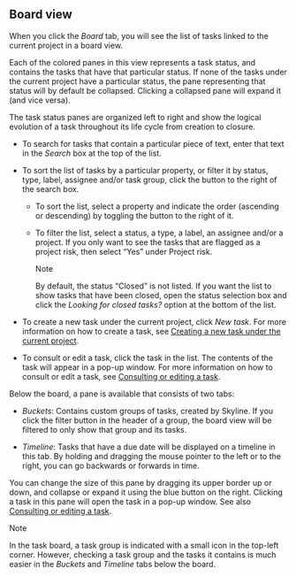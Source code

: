## Board view

When you click the *Board* tab, you will see the list of tasks linked to the current project in a board view.

Each of the colored panes in this view represents a task status, and contains the tasks that have that particular status. If none of the tasks under the current project have a particular status, the pane representing that status will by default be collapsed. Clicking a collapsed pane will expand it (and vice versa).

The task status panes are organized left to right and show the logical evolution of a task throughout its life cycle from creation to closure.

- To search for tasks that contain a particular piece of text, enter that text in the *Search* box at the top of the list.

- To sort the list of tasks by a particular property, or filter it by status, type, label, assignee and/or task group, click the button to the right of the search box.

    - To sort the list, select a property and indicate the order (ascending or descending) by toggling the button to the right of it.

    - To filter the list, select a status, a type, a label, an assignee and/or a project. If you only want to see the tasks that are flagged as a project risk, then select “Yes” under Project risk.

        > [!NOTE]
        > By default, the status “Closed” is not listed. If you want the list to show tasks that have been closed, open the status selection box and click the *Looking for closed tasks?* option at the bottom of the list.

- To create a new task under the current project, click *New task*. For more information on how to create a task, see [Creating a new task under the current project](Creating_a_new_task_under_the_current_project.md).

- To consult or edit a task, click the task in the list. The contents of the task will appear in a pop-up window. For more information on how to consult or edit a task, see [Consulting or editing a task](Consulting_or_editing_a_task.md).

Below the board, a pane is available that consists of two tabs:

- *Buckets*: Contains custom groups of tasks, created by Skyline. If you click the filter button in the header of a group, the board view will be filtered to only show that group and its tasks.

- *Timeline*: Tasks that have a due date will be displayed on a timeline in this tab. By holding and dragging the mouse pointer to the left or to the right, you can go backwards or forwards in time.

You can change the size of this pane by dragging its upper border up or down, and collapse or expand it using the blue button on the right. Clicking a task in this pane will open the task in a pop-up window. See also [Consulting or editing a task](Consulting_or_editing_a_task.md).

> [!NOTE]
> In the task board, a task group is indicated with a small icon in the top-left corner. However, checking a task group and the tasks it contains is much easier in the *Buckets* and *Timeline* tabs below the board.
>
